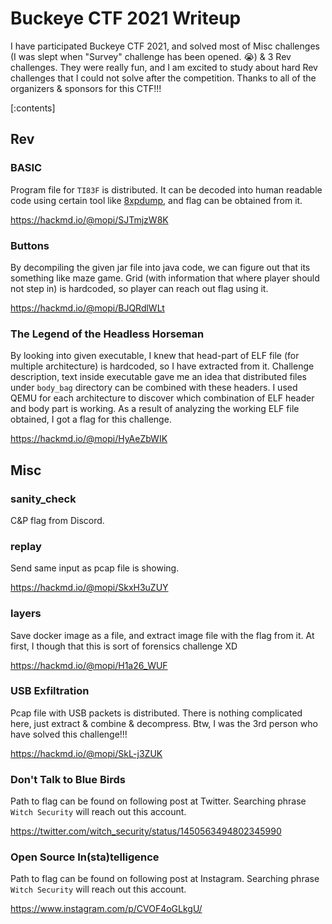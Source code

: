 # Buckeye CTF 2021 Writeup

I have participated Buckeye CTF 2021, and solved most of Misc challenges (I was slept when "Survey" challenge has been opened. :sob:) & 3 Rev challenges. They were really fun, and I am excited to study about hard Rev challenges that I could not solve after the competition. Thanks to all of the organizers & sponsors for this CTF!!!

[:contents]

## Rev

### BASIC

Program file for `TI83F` is distributed. It can be decoded into human readable code using certain tool like [8xpdump](https://github.com/PhillipAnd/8xpdump), and flag can be obtained from it.

https://hackmd.io/@mopi/SJTmjzW8K

### Buttons

By decompiling the given jar file into java code, we can figure out that its something like maze game. Grid (with information that where player should not step in) is hardcoded, so player can reach out flag using it.

https://hackmd.io/@mopi/BJQRdlWLt

### The Legend of the Headless Horseman

By looking into given executable, I knew that head-part of ELF file (for multiple architecture) is hardcoded, so I have extracted from it. Challenge description, text inside executable gave me an idea that distributed files under `body_bag` directory can be combined with these headers. I used QEMU for each architecture to discover which combination of ELF header and body part is working. As a result of analyzing the working ELF file obtained, I got a flag for this challenge.

https://hackmd.io/@mopi/HyAeZbWIK

## Misc

### sanity_check

C&P flag from Discord.

### replay

Send same input as pcap file is showing.

https://hackmd.io/@mopi/SkxH3uZUY

### layers

Save docker image as a file, and extract image file with the flag from it. At first, I though that this is sort of forensics challenge XD

https://hackmd.io/@mopi/H1a26_WUF

### USB Exfiltration

Pcap file with USB packets is distributed. There is nothing complicated here, just extract & combine & decompress. Btw, I was the 3rd person who have solved this challenge!!! 

https://hackmd.io/@mopi/SkL-j3ZUK

### Don't Talk to Blue Birds

Path to flag can be found on following post at Twitter. Searching phrase `Witch Security` will reach out this account.

https://twitter.com/witch_security/status/1450563494802345990

### Open Source In(sta)telligence

Path to flag can be found on following post at Instagram. Searching phrase `Witch Security` will reach out this account.

https://www.instagram.com/p/CVOF4oGLkgU/
